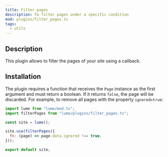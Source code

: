 ```yaml
---
title: Filter pages
description: To filter pages under a specific condition
mod: plugins/filter_pages.ts
tags:
  - utils
---
```


## Description

This plugin allows to filter the pages of your site using a callback.

## Installation

The plugin requires a function that receives the `Page` instance as the first
argument and must return a boolean. If it returns `false`, the page will be
discarded. For example, to remove all pages with the property `ignored=true`:

```js
import lume from "lume/mod.ts";
import filterPages from "lume/plugins/filter_pages.ts";

const site = lume();

site.use(filterPages({
  fn: (page) => page.data.ignored !== true,
}));

export default site;
```
